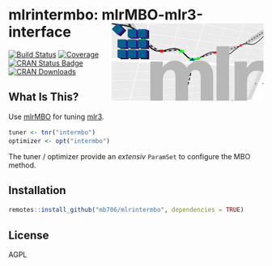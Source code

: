 # mlrintermbo: mlrMBO-mlr3-interface <img src="todo-files/mlrintermbo.png" width="300" align="right" />

[![Build Status](https://travis-ci.org/mb706/mlrintermbo.svg?branch=devel)](https://travis-ci.org/mb706/mlrintermbo)
[![Coverage](https://codecov.io/github/mb706/mlrintermbo/branch/master/graphs/badge.svg)](https://codecov.io/github/mb706/mlrintermbo)
[![CRAN Status Badge](https://www.r-pkg.org/badges/version/mlrintermbo)](https://CRAN.R-project.org/package=mlrintermbo)
[![CRAN Downloads](https://cranlogs.r-pkg.org/badges/mlrintermbo)](https://CRAN.R-project.org/package=mlrintermbo)

## What Is This?

Use [mlrMBO](https://github.com/mlr-org/mlrMBO) for tuning [mlr3](https://github.com/mlr-org/mlr3).

```r
tuner <- tnr("intermbo")
optimizer <- opt("intermbo")
```

The tuner / optimizer provide an *extensiv* `ParamSet` to configure the MBO method.

## Installation

```r
remotes::install_github("mb706/mlrintermbo", dependencies = TRUE)
```

## License

AGPL 
